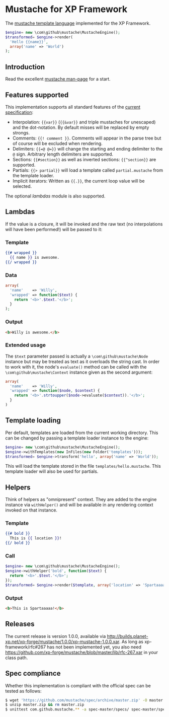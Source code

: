 Mustache for XP Framework
=========================
The [mustache template language](http://mustache.github.io/) implemented for the XP Framework.

```php
$engine= new \com\github\mustache\MustacheEngine();
$transformed= $engine->render(
  'Hello {{name}}',
  array('name' => 'World')
);
```

Introduction
------------
Read the excellent [mustache man-page](http://mustache.github.io/mustache.5.html) for a start.

Features supported
------------------
This implementation supports all standard features of the [current specification](https://github.com/mustache/spec):

* Interpolation: `{{var}}` (`{{&var}}` and triple mustaches for unescaped) and the dot-notation. By default misses will be replaced by empty strongs.
* Comments: `{{! comment }}`. Comments will appear in the parse tree but of course will be excluded when rendering.
* Delimiters: `{{=@ @=}}` will change the starting and ending delimiter to the `@` sign. Arbitrary length delimiters are supported.
* Sections: `{{#section}}` as well as inverted sections: `{{^section}}` are supported.
* Partials: `{{> partial}}` will load a template called `partial.mustache` from the template loader.
* Implicit iterators: Written as `{{.}}`, the current loop value will be selected.

The optional *lambdas* module is also supported. 

Lambdas
-------
If the value is a closure, it will be invoked and the raw text (no interpolations will have been performed!) will be passed to it:

### Template
```mustache
{{# wrapped }}
  {{ name }} is awesome.
{{/ wrapped }}
```

### Data
```php
array(
  'name'    => 'Willy',
  'wrapped' => function($text) {
    return '<b>'.$text.'</b>';
  }
);
```

### Output
```html
<b>Willy is awesome.</b>
```

### Extended usage
The `$text` parameter passed is actually a `\com\github\mustache\Node` instance but may be treated as text as it overloads the string cast. In order to work with it, the node's `evaluate()` method can be called with the `\com\github\mustache\Context` instance given as the second argument:

```php
array(
  'name'    => 'Willy',
  'wrapped' => function($node, $context) {
    return '<b>'.strtoupper($node->evaluate($context)).'</b>';
  }
)
```

Template loading
----------------
Per default, templates are loaded from the current working directory. This can be changed by passing a template loader instance to the engine:

```php
$engine= new \com\github\mustache\MustacheEngine();
$engine->withTemplates(new InFiles(new Folder('templates')));
$transformed= $engine->transform('hello', array('name' => 'World'));
```

This will load the template stored in the file `templates/hello.mustache`. This template loader will also be used for partials.

Helpers
-------
Think of helpers as "omnipresent" context. They are added to the engine instance via `withHelper()` and will be available in any rendering context invoked on that instance.

### Template
```mustache
{{# bold }}
  This is {{ location }}!
{{/ bold }}
```

### Call
```php
$engine= new \com\github\mustache\MustacheEngine();
$engine->withHelper('bold', function($text) {
  return '<b>'.$text.'</b>';
});
$transformed= $engine->render($template, array('location' => 'Spartaaaaa'));
```

### Output
```html
<b>This is Spartaaaaa!</b>
```

Releases
--------
The current release is version 1.0.0, available via http://builds.planet-xp.net/xp-forge/mustache/1.0.0/xp-mustache-1.0.0.xar. As long as xp-framework/rfc#267 has not been implemented yet, you also need https://github.com/xp-forge/mustache/blob/master/lib/rfc-267.xar in your class path.

Spec compliance
---------------
Whether this implementation is compliant with the official spec can be tested as follows:

```sh
$ wget 'https://github.com/mustache/spec/archive/master.zip' -O master.zip
$ unzip master.zip && rm master.zip
$ unittest com.github.mustache.** -a spec-master/specs/ spec-master/specs
```